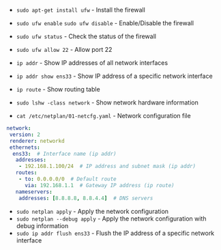 * `sudo apt-get install ufw` - Install the firewall
* `sudo ufw enable` `sudo ufw disable` - Enable/Disable the firewall
* `sudo ufw status` - Check the status of the firewall
* `sudo ufw allow 22` - Allow port 22

* `ip addr` - Show IP addresses of all network interfaces
* `ip addr show ens33` - Show IP address of a specific network interface
* `ip route` - Show routing table
* `sudo lshw -class network` - Show network hardware information
* `cat /etc/netplan/01-netcfg.yaml` - Network configuration file
```yaml
network:
 version: 2
 renderer: networkd
 ethernets:
  ens33:  # Interface name (ip addr)
   addresses:
    - 192.168.1.100/24  # IP address and subnet mask (ip addr)
   routes:
    - to: 0.0.0.0/0  # Default route
      via: 192.168.1.1  # Gateway IP address (ip route)
   nameservers:
    addresses: [8.8.8.8, 8.8.4.4]  # DNS servers
```
* `sudo netplan apply` - Apply the network configuration
* `sudo netplan --debug apply` - Apply the network configuration with debug information
* `sudo ip addr flush ens33` - Flush the IP address of a specific network interface
